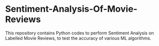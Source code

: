 # Sentiment-Analysis-Of-Movie-Reviews
This repository contains Python codes to perform Sentiment Analysis on Labelled Movie Reviews, to test the accuracy of various ML algorithms.
